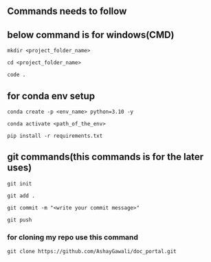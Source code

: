 ## Commands needs to follow

## below command is for windows(CMD)

```
mkdir <project_folder_name>
```

```
cd <project_folder_name>
```

```
code .
```

## for conda env setup

```
conda create -p <env_name> python=3.10 -y
```

```
conda activate <path_of_the_env>
```

```
pip install -r requirements.txt
```

## git commands(this commands is for the later uses)

```
git init
```

```
git add .
```

```
git commit -m "<write your commit message>"
```

```
git push
```
### for cloning my repo use this command

```
git clone https://github.com/AshayGawali/doc_portal.git
```